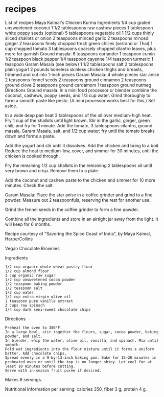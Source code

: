 # recipes
List of recipes
Maya Kaimal's Chicken Kurma 
Ingredients
1/4 cup grated unsweetened coconut
1 1/2 tablespoons raw cashew pieces
1 tablespoon white poppy seeds (optional)
5 tablespoons vegetable oil
1 1/2 cups thinly sliced shallots or onion
2 teaspoons minced garlic
2 teaspoons minced ginger
2 teaspoons finely chopped fresh green chilies (serrano or Thai)
1 cup chopped tomato
3 tablespoons coarsely chopped cilantro leaves, plus more for garnish
Ground masala:
6 teaspoons coriander
1 teaspoon cumin
1/2 teaspoon black pepper
1/4 teaspoon cayenne
1/4 teaspoon turmeric
1 teaspoon Garam Masala (see below)
1 1/2 tablespoons salt
2 tablespoons plain yogurt
2 pounds boneless skinless chicken thighs and breasts, trimmed and cut into 1-inch pieces
Garam Masala:
4 whole pieces star anise
2 teaspoons fennel seeds
2 teaspoons ground cinnamon
2 teaspoons ground clove
2 teaspoons ground cardamom
1 teaspoon ground nutmeg
Directions
Ground masala:
In a mini food processor or blender combine the coconut, cashews, poppy seeds, and 1/3 cup water. Grind thoroughly to form a smooth paste like pesto. (A mini processor works best for this.) Set aside.

In a wide deep pan heat 3 tablespoons of the oil over medium-high heat. Fry 1 cup of the shallots until light brown. Stir in the garlic, ginger, green chili, and fry for 1 minute. Add the tomato, 3 tablespoons cilantro, ground masala, Garam Masala, salt, and 1/2 cup water; fry until the tomato breaks down and forms a paste.

Add the yogurt and stir until it dissolves. Add the chicken and bring to a boil. Reduce the heat to medium-low, cover, and simmer for 30 minutes, until the chicken is cooked through.

Fry the remaining 1/2 cup shallots in the remaining 2 tablespoons oil until very brown and crisp. Remove them to a plate.

Add the coconut and cashew paste to the chicken and simmer for 10 more minutes. Check the salt.

Garam Masala:
Place the star anise in a coffee grinder and grind to a fine powder. Measure out 2 teaspoonfuls, reserving the rest for another use.

Grind the fennel seeds in the coffee grinder to form a fine powder.

Combine all the ingredients and store in an airtight jar away from the light. It will keep for 6 months.

Recipe courtesy of "Savoring the Spice Coast of India", by Maya Kaimal, HarperCollins

Vegan Chocolate Brownies

Ingredients

    1/2 cup organic whole-wheat pastry flour
    1/2 cup almond flour
    1 cup organic raw sugar
    1/2 cup unsweetened cocoa powder
    1/2 teaspoon baking powder
    1/2 teaspoon salt
    1/2 cup water
    1/2 cup extra-virgin olive oil
    1 teaspoon pure vanilla extract
    2 cups raw spinach
    1/4 cup dark semi-sweet chocolate chips

Directions

    Preheat the oven to 350°F.
    In a large bowl, stir together the flours, sugar, cocoa powder, baking powder, and salt.
    In blender, whip the water, olive oil, vanilla, and spinach. Mix until smooth.
    Fold wet ingredients into the flour mixture until it forms a uniform batter. Add chocolate chips.
    Spread evenly in a 9-by-13-inch baking pan. Bake for 15–20 minutes in preheated oven or until the top is no longer shiny. Let cool for at least 10 minutes before cutting.
    Serve with in-season fruit puree if desired.

Makes 8 servings.

Nutritional information per serving: calories 350, fiber 3 g, protein 4 g.
